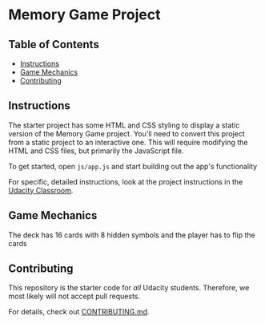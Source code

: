 # Memory Game Project

## Table of Contents

* [Instructions](#instructions)
* [Game Mechanics](#game)
* [Contributing](#contributing)

## Instructions

The starter project has some HTML and CSS styling to display a static version of the Memory Game project. You'll need to convert this project from a static project to an interactive one. This will require modifying the HTML and CSS files, but primarily the JavaScript file.

To get started, open `js/app.js` and start building out the app's functionality

For specific, detailed instructions, look at the project instructions in the [Udacity Classroom](https://classroom.udacity.com/me).

## Game Mechanics

The deck has 16 cards with 8 hidden symbols and the player has to flip the cards 

## Contributing

This repository is the starter code for _all_ Udacity students. Therefore, we most likely will not accept pull requests.

For details, check out [CONTRIBUTING.md](CONTRIBUTING.md).
